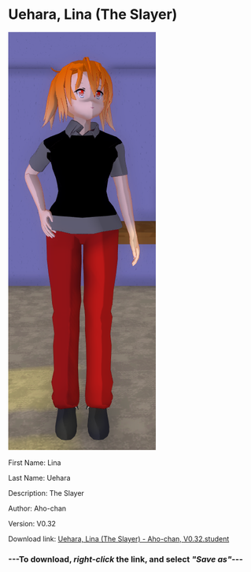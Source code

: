 # Uehara, Lina (The Slayer)

<img src = "https://raw.githubusercontent.com/Arbiter1223/Daigaku-Gurashi-Custom-Students/master/Students/Files/Uehara%2C%20Lina%20(The%20Slayer).png">

First Name: Lina

Last Name: Uehara

Description: The Slayer

Author: Aho-chan

Version: V0.32

Download link: <a href="https://raw.githubusercontent.com/Arbiter1223/Daigaku-Gurashi-Custom-Students/master/Students/Files/Uehara%2C%20Lina%20(The%20Slayer)%20-%20Aho-chan%2C%20V0.32.student">Uehara, Lina (The Slayer) - Aho-chan, V0.32.student</a>

### ---**To download, _right-click_ the link, and select _"Save as"_**---
